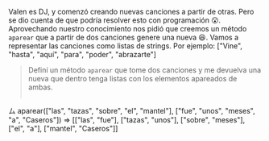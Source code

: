 Valen es DJ, y comenzó creando nuevas canciones a partir de otras. Pero se dio cuenta de que podría resolver esto con programación :open_mouth:. Aprovechando nuestro conocimiento nos pidió que creemos un método `aparear` que a partir de dos canciones genere una nueva :satisfied:. Vamos a representar las canciones como listas de strings. Por ejemplo: ["Vine", "hasta", "aquí", "para", "poder", "abrazarte"]

> Definí un método `aparear` que tome dos canciones y me devuelva una nueva que dentro tenga listas con los elementos apareados de ambas.
>
>``` ruby
ム aparear(["las", "tazas", "sobre", "el", "mantel"], ["fue", "unos", "meses", "a", "Caseros"])
=> [["las", "fue"], ["tazas", "unos"], ["sobre", "meses"], ["el", "a"], ["mantel", "Caseros"]]
```

